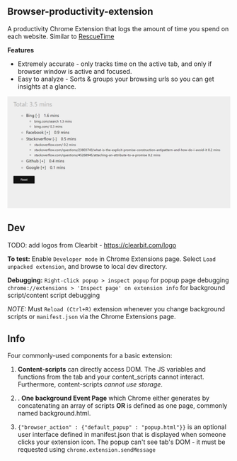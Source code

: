 Browser-productivity-extension
---
A productivity Chrome Extension that logs the amount of time you spend on each website. Similar to [RescueTime](https://www.rescuetime.com/)

**Features**
* Extremely accurate - only tracks time on the active tab, and only if browser window is active and focused.
* Easy to analyze - Sorts & groups your browsing urls so you can get insights at a glance.

![Example](pic.PNG)

Dev
---

TODO: add logos from Clearbit - https://clearbit.com/logo

**To test:** Enable `Developer mode` in Chrome Extensions page. Select `Load unpacked extension`, and browse to local dev directory.

**Debugging:**
`Right-click popup > inspect popup` for popup page debugging
`chrome://extensions > 'Inspect page' on extension info` for background script/content script debugging

*NOTE:* Must `Reload (Ctrl+R)` extension whenever you change background scripts or `manifest.json` via the Chrome Extensions page.

Info
---

Four commonly-used components for a basic extension:

1. **Content-scripts** can directly access DOM.  The JS variables and functions from the tab and your content_scripts cannot interact. Furthermore, content-scripts *cannot use storage*.

2. . **One background Event Page** which Chrome either generates by concatenating an array of scripts **OR** is defined as one page, commonly named background.html.

3. `{"browser_action" : {"default_popup" : "popup.html"}}` is an optional user interface defined in manifest.json that is displayed when someone clicks your extension icon.  The popup can't see tab's DOM - it must be requested using `chrome.extension.sendMessage`
